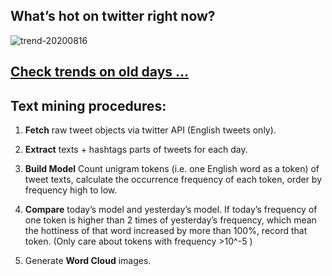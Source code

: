 ## What’s hot on twitter right now?

![trend-20200816][wordcloud]

[wordcloud]: https://raw.githubusercontent.com/xdqc/tweet-trend-everyday/master/word-cloud/trend-20200816.png?token=AF5V4P7ADR6KQBZ4CEDTNIK6AXRMU "trend-20200816"

## [Check trends on old days ...](https://github.com/xdqc/tweet-trend-everyday/tree/master/word-cloud)

## Text mining procedures:

1. **Fetch** raw tweet objects via twitter API (English tweets only).

2. **Extract** texts + hashtags parts of tweets for each day.

3. **Build Model** Count unigram tokens (i.e. one English word as a token) of tweet texts, calculate the occurrence frequency of each token, order by frequency high to low.

4. **Compare** today’s model and yesterday’s model. If today’s frequency of one token is higher than 2 times of yesterday’s frequency, which mean the hottiness of that word increased by more than 100%, record that token. (Only care about tokens with frequency >10^-5 )

5. Generate **Word Cloud** images.
